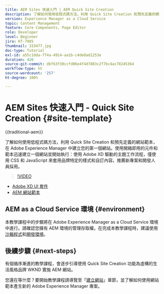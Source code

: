 ```yaml
---
title: AEM Sites 快速入門 | AEM Quick Site Creation
description: 了解如何使用低程式碼方法，利用 Quick Site Creation 和預先定義的網站範本，在 Adobe Experience Manager 中建立您的第一個網站。使用開箱即用的元件和範本迅速建立一個網站並開始執行：使用 Adobe XD 驅動的主題工作流程，僅使用 CSS 和 JavaScript 來套用品牌特定的樣式和自訂內容。建議新專案和開發人員使用。
version: Experience Manager as a Cloud Service
topic: Content Management
feature: Core Components, Page Editor
role: Developer
level: Beginner
jira: KT-7985
thumbnail: 333477.jpg
doc-type: Tutorial
exl-id: a55c1dda-f74a-4914-aa1b-c4de8ad1253e
duration: 426
source-git-commit: dbf63f30ccfd06e4f4d7883c2f7bc4ac78245364
workflow-type: ht
source-wordcount: '257'
ht-degree: 100%

---
```


# AEM Sites 快速入門 - Quick Site Creation {#site-template}

{{traditional-aem}}

了解如何使用低程式碼方法，利用 Quick Site Creation 和預先定義的網站範本，在 Adobe Experience Manager 中建立您的第一個網站。使用開箱即用的元件和範本迅速建立一個網站並開始執行：使用 Adobe XD 驅動的主題工作流程，僅使用 CSS 和 JavaScript 來套用品牌特定的樣式和自訂內容。推薦新專案和開發人員採用。

>[!VIDEO](https://video.tv.adobe.com/v/333477?quality=12&learn=on)

* [Adobe XD UI 套件](https://github.com/adobe/aem-site-template-basic/blob/main/files/wireframe.xd)
* [AEM 網站範本](https://github.com/adobe/aem-site-template-basic)

## AEM as a Cloud Service 環境 {#environment}

本教學課程中的步驟將在 Adobe Experience Manager as a Cloud Service 環境中進行。請確認您擁有 AEM 環境的管理存取權。在完成本教學課程時，建議使用[沙箱程式](https://experienceleague.adobe.com/docs/experience-manager-cloud-service/onboarding/getting-access/sandbox-programs/introduction-sandbox-programs.html?lang=zh-Hant)和[開發環境](https://experienceleague.adobe.com/docs/experience-manager-cloud-service/implementing/using-cloud-manager/manage-environments.html?lang=zh-Hant)。

## 後續步驟 {#next-steps}

有個循序漸進的教學課程，會逐步引導使用 Quick Site Creation 功能為虛構的生活風格品牌 WKND 實施 AEM 網站。

您還在等什麼？要開始教學課程請導覽至「[建立網站](create-site.md)」章節，並了解如何使用網站範本產生新的 Adobe Experience Manager 專案。
